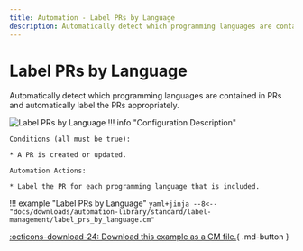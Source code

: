 ```yaml
---
title: Automation - Label PRs by Language
description: Automatically detect which programming languages are contained in PRs and automatically label the PRs appropriately.
---
```

# Label PRs by Language

<!-- --8<-- [start:example]-->
Automatically detect which programming languages are contained in PRs and automatically label the PRs appropriately.

![Label PRs by Language](/automations/standard/label-management/label-prs-by-language/label-prs-by-language.png)
!!! info "Configuration Description"

    Conditions (all must be true):
    
    * A PR is created or updated.
    
    Automation Actions:
    
    * Label the PR for each programming language that is included.

!!! example "Label PRs by Language"
    ```yaml+jinja
    --8<-- "docs/downloads/automation-library/standard/label-management/label_prs_by_language.cm"
    ```
    <div class="result" markdown>
      <span>
      [:octicons-download-24: Download this example as a CM file.](/downloads/automation-library/standard/label-management/label_prs_by_language.cm){ .md-button }
      </span>
    </div>
    
<!-- --8<-- [end:example]-->

